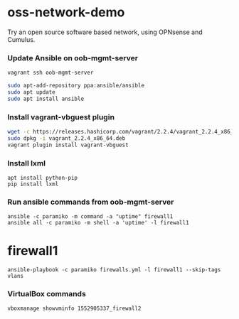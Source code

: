 # oss-network-demo

Try an open source software based network, using OPNsense and Cumulus.

### Update Ansible on oob-mgmt-server

```bash
vagrant ssh oob-mgmt-server

sudo apt-add-repository ppa:ansible/ansible
sudo apt update
sudo apt install ansible
```


### Install vagrant-vbguest plugin
```bash
wget -c https://releases.hashicorp.com/vagrant/2.2.4/vagrant_2.2.4_x86_64.deb
sudo dpkg -i vagrant_2.2.4_x86_64.deb
vagrant plugin install vagrant-vbguest
```

### Install lxml
    apt install python-pip
    pip install lxml


### Run ansible commands from oob-mgmt-server

    ansible -c paramiko -m command -a "uptime" firewall1
    ansible all -c paramiko -m shell -a 'uptime' -l firewall1

# firewall1
    ansible-playbook -c paramiko firewalls.yml -l firewall1 --skip-tags vlans


### VirtualBox commands
    vboxmanage showvminfo 1552905337_firewall2
